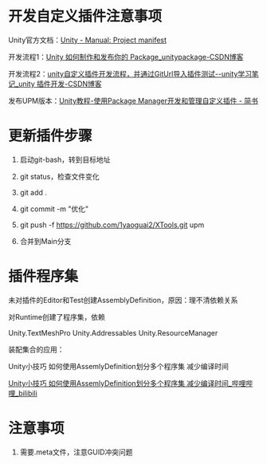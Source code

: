 # 开发自定义插件注意事项

Unity官方文档：[Unity - Manual: Project manifest](https://docs.unity3d.com/2022.2/Documentation/Manual/upm-manifestPrj.html)

开发流程1：[Unity 如何制作和发布你的 Package_unitypackage-CSDN博客](https://blog.csdn.net/Jaihk662/article/details/137688906)

开发流程2：[unity自定义插件开发流程，并通过GitUrl导入插件测试--unity学习笔记_unity 插件开发-CSDN博客](https://blog.csdn.net/qq_38399916/article/details/135699274)

发布UPM版本：[Unity教程-使用Package Manager开发和管理自定义插件 - 简书](https://www.jianshu.com/p/2a7a35454f3a)



# 更新插件步骤

1. 启动git-bash，转到目标地址

2. git status，检查文件变化
3. git add .
4. git commit -m "优化"
5. git push -f https://github.com/1yaoguai2/XTools.git upm
6. 合并到Main分支



# 插件程序集

未对插件的Editor和Test创建AssemblyDefinition，原因：理不清依赖关系

对Runtime创建了程序集，依赖

Unity.TextMeshPro
Unity.Addressables
Unity.ResourceManager

装配集合的应用：

Unity小技巧 如何使用AssemlyDefinition划分多个程序集 减少编译时间

[Unity小技巧 如何使用AssemlyDefinition划分多个程序集 减少编译时间_哔哩哔哩_bilibili](https://www.bilibili.com/video/BV1Ud4y1w7zC/?spm_id_from=333.1387.favlist.content.click&vd_source=a08df359422d16d82a30f019bf9ebb8c)



# 注意事项

1. 需要.meta文件，注意GUID冲突问题
